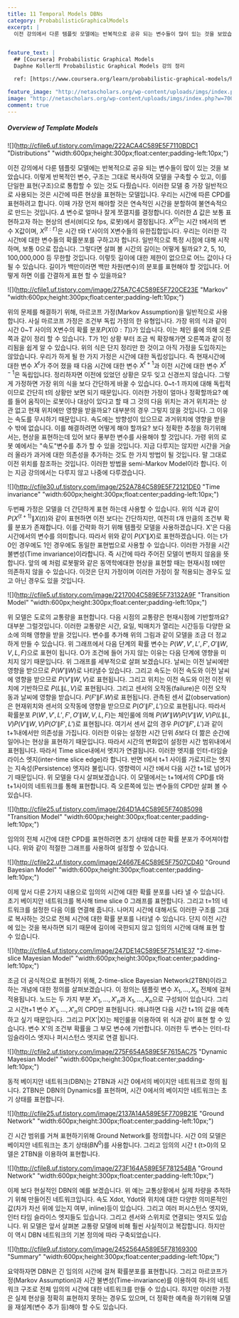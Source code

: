 ```yaml
---
title: 11 Temporal Models DBNs
category: ProbabilisticGraphicalModels
excerpt: |
  이전 강의에서 다룬 템플릿 모델에는 반복적으로 공유 되는 변수들이 많이 있는 것을 보았습니다. 이렇게 반복적인 변수, 구조는 그대로 복사하여 모델을 구축할 수 있고, 이를 단일한 표현(구조)으로 통합할 수 있는 것도 다뤘습니다. 


feature_text: |
  ## [Coursera] Probabilistic Graphical Models
  Daphne Koller의 Probabilistic Graphical Models 강의 정리

  ref: [https://www.coursera.org/learn/probabilistic-graphical-models/home](https://www.coursera.org/learn/probabilistic-graphical-models/home "coursera")

feature_image: "http://netascholars.org/wp-content/uploads/imgs/index.php?w=700&src=http://netascholars.org/wp-content/uploads/2013/04/9780262258357-1024x512.jpg"
image: "http://netascholars.org/wp-content/uploads/imgs/index.php?w=700&src=http://netascholars.org/wp-content/uploads/2013/04/9780262258357-1024x512.jpg"
comment: true
---
```



##### Overview of Template Models


![](http://cfile6.uf.tistory.com/image/222ACA4C589E5F7110BDC1 "Distributions" "width:600px;height:300px;float:center;padding-left:10px;")

이전 강의에서 다룬 템플릿 모델에는 반복적으로 공유 되는 변수들이 많이 있는 것을 보았습니다. 이렇게 반복적인 변수, 구조는 그대로 복사하여 모델을 구축할 수 있고, 이를 단일한 표현(구조)으로 통합할 수 있는 것도 다뤘습니다. 이러한 모델 중 가장 일반적으로 사용되는 것은 시간에 따른 현상을 표현하는 모델입니다. 우리는 시간에 따른 CPD를 표현하려고 합니다. 이때 가장 먼저 해야할 것은 연속적인 시간을 분할하여 불연속적으로 만드는 것입니다. $\Delta$ 변수로 얼마나 잘게 쪼갤지를 결정합니다. 이러한 $\Delta$ 값은 보통 표현하고자 하는 현상의 센서(비디오 fps, 로봇)에서 결정됩니다. $X^{(t)}$는 시간 t에서의 변수 X값이며, $X^{(t:t')}$은 시간 t와 t'사이의 X변수들의 유한집합입니다. 우리는 이러한 각 시간t에 대한 변수들의 확률분포를 구하고자 합니다. 일반적으로 특정 시점에 대해 시작하며, 보통 0으로 잡습니다. 그렇다면 살펴 볼 시간의 길이는 어떻게 될까요? 2, 5, 10, 100,000,000 등 무한할 것입니다. 이렇듯 길이에 대한 제한이 없으므로 어느 값이나 다 될 수 있습니다. 길이가 백만이라면 백만 차원(변수)의 분포를 표현해야 할 것입니다. 어떻게 하면 이를 간결하게 표현 할 수 있을까요?

![](http://cfile1.uf.tistory.com/image/275A7C4C589E5F720CE23E "Markov" "width:600px;height:300px;float:center;padding-left:10px;")

위의 문제를 해결하기 위해, 마르코프 가정(Markov Assumption)을 일반적으로 사용합니다.  사실 마르코프 가정은 조건부 독립 가정의 한 유형입니다. 가장 위의 식과 같이 시간 0~T 사이의 X변수의 확률 분포$P(X{(0:T)})$가 있습니다. 이는 체인 룰에 의해 오른쪽과 같이 정리 할 수 있습니다. T가 1인 상황 부터 조금 씩 확장해가면 오른쪽과 같이 정리됨을 쉽게 알 수 있습니다. 위의 식은 단지 정리만 한 것이고 아직 가정을 도입하지는 않았습니다. 우리가 하게 될 한 가지 가정은 시간에 대한 독립성입니다. 즉 현재시간에 대한 변수 $X^{t}$가 주어 졌을 때 다음 시간에 대한 변수  $X^{t+1}$과 이전 시간에 대한 변수 $X^{t-1}$은 독립입니다. 정리하자면 이전에 있었던 상황은 모두 잊고 신경쓰지 않습니다. 그렇게 가정하면 가장 위의 식을 보다 간단하게 바꿀 수 있습니다. 0~t-1 까지에 대해 독립적이므로 간단히 t의 상황만 보면 되기 때문입니다. 이러한 가정이 얼마나 정확할까요? 예를 들어 움직이는 로봇이나 대상이 있다고 할 때 그 것의 다음 위치는 과거 위치과는 상관 없고 현재 위치에만 영향을 받을까요? 대부분의 경우 그렇지 않을 것입니다. 그 이유는 속도를 무시하기 때문입니다. 속도에는 방향성이 있으므로 과거위치에 영향을 받을 수 밖에 없습니다.  이를 해결하려면 어떻게 해야 할까요? 보다 정확한 추정을 하기위해서는, 현상을 표현하는데 있어 보다 풍부한 변수를 사용해야 할 것입니다. 가령 위의 로봇 예에서는 "속도"변수를 추가 할 수 있을 것입니다. 지금 다루지는 않지만 시간을 거슬러 올라가 과거에 대한 의존성을 추가하는 것도 한 가지 방법이 될 것입니다. 말 그대로 이전 위치를 참조하는 것입니다. 이러한 방법을 semi-Markov Model이라 합니다. 이는 지금 강의에서는 다루지 않고 나중에 다루겠습니다.

![](http://cfile30.uf.tistory.com/image/252A784C589E5F72121DE0 "Time invariance" "width:600px;height:300px;float:center;padding-left:10px;")

두번째 가정은 모델을 더 간단하게 표현 하는데 사용할 수 있습니다. 위의 식과 같이 $P(X^{(t+1)}\|X{(t)})$와 같이 표현하면 이전 보다는 간단하지만, 여전히 t개 만큼의 조건부 확률 분포가 존재합니다. 이를 간략화 하기 위해 템플릿 모델을 사용하겠습니다. X'은 다음 시간에서의 변수를 의미합니다. 따라서 위와 같이 $P(X'\|X)$로 표현하겠습니다. 이는 t가 0인 경우에도 1인 경우에도 동일한 표현법으로 사용할 수 있습니다. 이러한 가정을 시간 불변성(Time invariance)이라합니다. 즉 시간에 따라 주어진 모델이 변하지 않음을 뜻합니다. 앞의 예 처럼 로봇팔와 같은 동역학에대한 현상을 표현할 때는 현재시점 t에만 의존하지 않을 수 있습니다. 이것은 단지 가정이며 이러한 가정이 잘 적용되는 경우도 있고 아닌 경우도 있을 것입니다.

![](http://cfile5.uf.tistory.com/image/2217004C589E5F73132A9F "Transition Model" "width:600px;height:300px;float:center;padding-left:10px;")

위 모델은 도로의 교통량을 표현합니다. 다음 시점의 교통량은 현재시점에 기반할까요? 대부분 그럴것입니다. 이러한 교통량은 시간, 요일, 빅매치가 열리는 시간등등 다양한 요소에 의해 영향을 받을 것입니다. 변수를 추가해 위의 그림과 같이 모델을 조금 더 정교하게 만들 수 있습니다. 위 그래프에서 다음 단계의 확률 변수는 $P(W', V', L', F', O'\|W,V,L,F)$으로 표현이 됩니다. O가 조건에 들어 가지 않는 이유는 다음 단계에 영향을 미치지 않기 때문입니다. 위 그래프를 세부적으로 살펴 보겠습니다. 날씨는 이전 날씨에만 영향을 받으므로 $P(W'\|W)$로 나타낼수 있습니다. 그리고 속도는 이전 속도와 이전 날씨에 영향을 받으므로 $P(V'\|W,V)$로 표현됩니다. 그리고 위치는 이전 속도와 이전 이전 위치에 기반하므로 $P(L\|L,V)$로 표현됩니다. 그리고 센서의 오작동(failure)은 이전 오작동과 날씨에 영향을 받습니다. $P(F'\|F.W)$로 표현됩니다. 관측된 센서 값(observation)은 현재위치와 센서의 오작동에 영향을 받으므로 $P(O'\|F',L')$으로 표현됩니다. 따라서 확률분포 $P(W', V', L', F', O'\|W,V,L,F)$는 체인룰에 의해 $P(W'\|W)P(V'\|W,V)P(L\|L,V)P(V'\|W,V)P(O'\|F',L')$로 표현됩니다. 여기서 센서 값의 경우 $P(O'\|F',L')$과 같이 t+1내에서만 의존성을 가집니다. 이러한 이유는 설정한 시간 단위 $\delta$보다 더 짦은 순간에 일어나는 현상을 표현하기 때문입니다. 따라서 시간의 변화없이 설정한 시간 범위내에서 표현됩니다. 따라서 Time slice내에서 엣지가 연결됩니다. 이러한 엣지를 인터-타임슬라이스 엣지(inter-time slice edge)라 합니다. 반면 t에서 t+1 사이를 가로지르는 엣지는 지속성(Persistence) 엣지라 불립니다. 영향력이 시간 t에서 다음 시간 t+1로 넘어가기 때문입니다. 위 모델을 다시 살펴보겠습니다. 이 모델에서는 t+1에서의 CPD를 t와 t+1사이의 네트워크를 통해 표현합니다. 즉 오른쪽에 있는 변수들의 CPD만 살펴 볼 수 있습니다.

![](http://cfile25.uf.tistory.com/image/264D1A4C589E5F74085098 "Transition Model" "width:600px;height:300px;float:center;padding-left:10px;")

임의의 전체 시간에 대한 CPD를 표현하려면 초기 상태에 대한 확률 분포가 주어져야합니다. 위와 같이 적절한 그래프를 사용하여 설정할 수 있습니다.

![](http://cfile22.uf.tistory.com/image/24667E4C589E5F7507CD40 "Ground Bayesian Model" "width:600px;height:300px;float:center;padding-left:10px;")

이제 앞서 다룬 2가지 내용으로 임의의 시간에 대한 확률 분포를 나타 낼 수 있습니다. 초기 베이지안 네트워크를 복사해 time slice 0 그래프를 표현합니다. 그리고 t=1의 네트워크를 설정한 다음 이를 연결해 줍니다. 나머지 시간에 대해서도 이러한 구조를 그대로 복사하는 것으로 전체 시간에 대한 확률 분포를 나타낼 수 있습니다. 단지 이전 시간에 있는 것을 복사하면 되기 때문에 길이에 국한되지 않고 임의의 시간에 대해 표현 할 수 있습니다.

![](http://cfile4.uf.tistory.com/image/247DE14C589E5F75141E37 "2-time-slice Mayesian Model" "width:600px;height:300px;float:center;padding-left:10px;")

조금 더 공식적으로 표현하기 위해, 2-time-slice Bayesian Network(2TBN)이라고하는 개념에 대한 정의를 살펴보겠습니다. 이 정의는 템플릿 변수 $X_1,...,X_n$ 전체에 걸쳐 적용됩니다. 노드는 두 가지 부분 $X'_1,...,X'_n$과 $X_1,...,X_n$으로 구성되어 있습니다. 그리고 시간t+1 변수 $X'_1,...,X'_n$의 CPD만 표현됩니다. 왜냐하면 다음 시간 t+1의 값을 예측하고 싶기 때문입니다. 그리고 P(X'\|X)는 체인룰을 이용하여 위 식과 같이 표현 할 수 있습니다. 변수 X'의 조건부 확률을 그 부모 변수에 기반합니다. 이러한 두 변수는 인터-타임슬라이스 엣지나 퍼시스턴스 엣지로 연결 됩니다.    

![](http://cfile2.uf.tistory.com/image/275F654A589E5F7615AC75 "Dynamic Mayesian Model" "width:600px;height:300px;float:center;padding-left:10px;")

동적 베이지안 네트워크(DBN)는 2TBN과 시간 0에서의 베이지안 네트워크로 정의 됩니다. 2TBN은 DBN의 Dynamics를 표현하며, 시간 0에서의 베이지안 네트워크는 초기 상태를 표현합니다.  

![](http://cfile25.uf.tistory.com/image/2137A14A589E5F7709B21E "Ground Network" "width:600px;height:300px;float:center;padding-left:10px;")

긴 시간 범위를 거쳐 표현하기위해 Ground Network를 정의합니다. 시간 0의 모델은 베이지안 네트워크는 초기 상태($BN^{0}$)를 사용합니다. 그리고 임의의 시간 t (t>0)의 모델은 2TBN을 이용하여 표현합니다.  

![](http://cfile8.uf.tistory.com/image/273F164A589E5F781254BA "Ground Network" "width:600px;height:300px;float:center;padding-left:10px;")

이제 보다 현실적인 DBN의 예를 보겠습니다. 위 예는 교통상황에서 실제 차량을 추적하기 위해 만들어진 네트워크입니다. 속도 Xdot, Ydot와 위치에 대한 다양한 의미론적인 값(차가 차선 위에 있는지 여부, inline)등이 있습니다. 그리고 여러 퍼시스턴스 엣지와, 인터 타임 슬라이스 엣지들도 있습니다.  그리고 센서와 스위치로 연결되는 엣지도 있습니다. 위 모델은 앞서 살펴본 교통량 모델에 비해 훨씬 사실적이고 복잡합니다. 하지만 이 역시 DBN 네트워크의 기본 정의에 따라 구축되었습니다.

![](http://cfile9.uf.tistory.com/image/2452564A589E5F78169300 "Summary" "width:600px;height:300px;float:center;padding-left:10px;")

요약하자면 DBN은 긴 임의의 시간에 걸쳐 확률분포를 표현합니다. 그리고 마르코프가정(Markov Assumption)과 시간 불변성(Time-invariance)를 이용하여 하나의 네트워크 구조로 전체 임의의 시간에 대한 네트워크를 만들 수 있습니다. 하지만 이러한 가정은 실제 현상을 정확히 표현하지 못하는 경우도 있으며, 더 정확한 예측을 하기위해 모델을 재설계(변수 추가 등)해야 할 수도 있습니다. 



